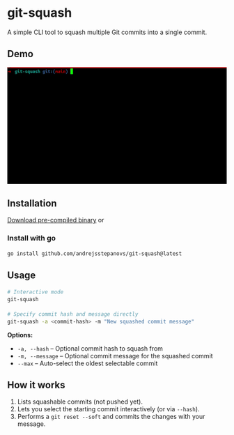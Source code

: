 # git-squash

A simple CLI tool to squash multiple Git commits into a single commit.

## Demo

![git-squash demo](./demo/video.gif)

## Installation

[Download pre-compiled binary](https://github.com/andrejsstepanovs/git-squash/tags) or

### Install with go

```bash
go install github.com/andrejsstepanovs/git-squash@latest
````

## Usage

```bash
# Interactive mode
git-squash

# Specify commit hash and message directly
git-squash -a <commit-hash> -m "New squashed commit message"
```

**Options:**

* `-a, --hash` – Optional commit hash to squash from
* `-m, --message` – Optional commit message for the squashed commit
* `--max` – Auto-select the oldest selectable commit

## How it works

1. Lists squashable commits (not pushed yet).
2. Lets you select the starting commit interactively (or via `--hash`).
3. Performs a `git reset --soft` and commits the changes with your message.
